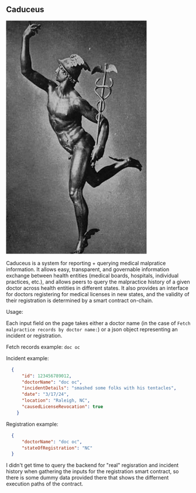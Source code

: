 ## Caduceus
![An image of Hermes with the caduceus.](hermes_with_caduceus.jpeg)

Caduceus is a system for reporting + querying medical malpratice information. It allows easy, transparent, and governable information exchange between health entities (medical boards, hospitals, individual practices, etc.), and allows peers to query the malpractice history of a given doctor across health entities in different states. It also provides an interface for doctors registering for medical licenses in new states, and the validity of their registration is determined by a smart contract on-chain. 

Usage:

Each input field on the page takes either a doctor name (in the case of `Fetch malpractice records by doctor name:`) or a json object representing an incident or registration. 

Fetch records example: `doc oc`

Incident example: 
```json
  {
      "id": 123456789012,
      "doctorName": "doc oc",
      "incidentDetails": "smashed some folks with his tentacles",
      "date": "3/17/24",
      "location": "Raleigh, NC",
      "causedLicenseRevocation": true
    }
```

Registration example: 
```json
  {
      "doctorName": "doc oc",
      "stateOfRegistration": "NC"
  }

```

I didn't get time to query the backend for "real" regisration and incident history when gathering the inputs for the registration smart contract, so there is some dummy data provided there that shows the differnent 
execution paths of the contract. 
